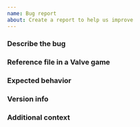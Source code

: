 ```yaml
---
name: Bug report
about: Create a report to help us improve
---
```


### Describe the bug
<!-- A clear and concise description of what the bug is. -->


### Reference file in a Valve game
<!-- Give a Valve game and filename that causes this behavior, example: -->
<!-- Dota 2 `game/dota/pak01_dir/particles/bloom_test.vpcf_c` -->


### Expected behavior
<!-- A clear and concise description of what you expected to happen. -->


### Version info
<!-- What version of VRF are you using? On what platform? -->
<!-- Before creating an issue, make sure it still exists on the latest unstable build. -->


### Additional context
<!-- Add any other context about the problem here. -->


